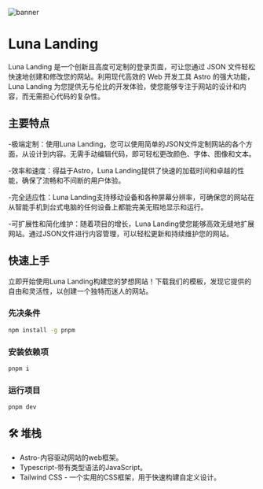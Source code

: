 ![banner](https://github.com/JimmyCamus/luna-landing/assets/86853554/7dc4c571-bb33-4e55-ae94-446b056539a0)




# Luna Landing

Luna Landing 是一个创新且高度可定制的登录页面，可让您通过 JSON 文件轻松快速地创建和修改您的网站。利用现代高效的 Web 开发工具 Astro 的强大功能，Luna Landing 为您提供无与伦比的开发体验，使您能够专注于网站的设计和内容，而无需担心代码的复杂性。

## 主要特点

-极端定制：使用Luna Landing，您可以使用简单的JSON文件定制网站的各个方面，从设计到内容。无需手动编辑代码，即可轻松更改颜色、字体、图像和文本。

-效率和速度：得益于Astro，Luna Landing提供了快速的加载时间和卓越的性能，确保了流畅和不间断的用户体验。

-完全适应性：Luna Landing支持移动设备和各种屏幕分辨率，可确保您的网站在从智能手机到台式电脑的任何设备上都能完美无瑕地显示和运行。  

-可扩展性和简化维护：随着项目的增长，Luna Landing使您能够高效无缝地扩展网站。通过JSON文件进行内容管理，可以轻松更新和持续维护您的网站。

## 快速上手

立即开始使用Luna Landing构建您的梦想网站！下载我们的模板，发现它提供的自由和灵活性，以创建一个独特而迷人的网站。

### 先决条件

```sh
npm install -g pnpm
```

### 安装依赖项

```sh
pnpm i
```

### 运行项目

```sh
pnpm dev
```

## 🛠️ 堆栈
- Astro-内容驱动网站的web框架。
- Typescript-带有类型语法的JavaScript。
- Tailwind CSS - 一个实用的CSS框架，用于快速构建自定义设计。
